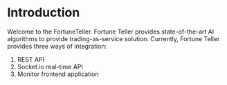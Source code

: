 # Introduction

Welcome to the FortuneTeller. Fortune Teller provides state-of-the-art AI algorithms to provide trading-as-service solution. Currently, Fortune Teller provides three ways of integration:

1. REST API
2. Socket.io real-time API
3. Monitor frontend application